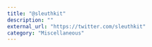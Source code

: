 ```yaml
---
title: "@sleuthkit"
description: ""
external_url: "https://twitter.com/sleuthkit"
category: "Miscellaneous"
---
```

